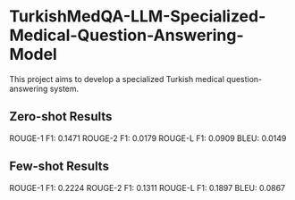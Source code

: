 # TurkishMedQA-LLM-Specialized-Medical-Question-Answering-Model
This project aims to develop a specialized Turkish medical question-answering system.

## Zero-shot Results
ROUGE-1 F1: 0.1471
ROUGE-2 F1: 0.0179
ROUGE-L F1: 0.0909
BLEU:       0.0149

## Few-shot Results
ROUGE-1 F1: 0.2224
ROUGE-2 F1: 0.1311
ROUGE-L F1: 0.1897
BLEU:       0.0867

